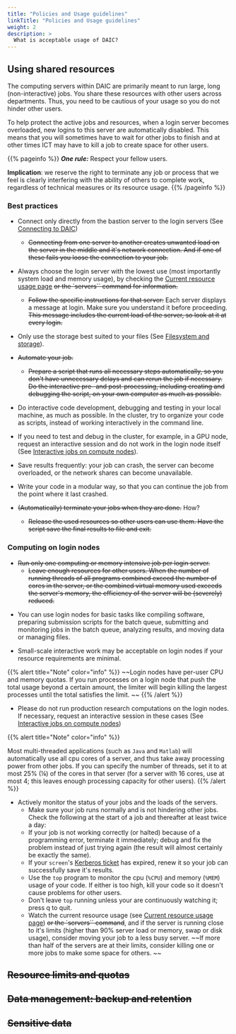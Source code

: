 ```yaml
---
title: "Policies and Usage guidelines"
linkTitle: "Policies and Usage guidelines"
weight: 2
description: >
  What is acceptable usage of DAIC?
---
```



## Using shared resources

The computing servers within DAIC are primarily meant to run large, long (non-interactive) jobs. You share these resources with other users across departments. Thus, you need to be cautious of your usage so you do not hinder other users. 

To help protect the active jobs and resources, when a login server becomes overloaded, new logins to this server are automatically disabled. 
This means that you will sometimes have to wait for other jobs to finish and at other times ICT may have to kill a job to create space for other users.

{{% pageinfo %}}
**_One rule:_** Respect your fellow users.

**Implication**: we reserve the right to terminate any job or process that we feel is clearly interfering with the ability of others to complete work, regardless of technical measures or its resource usage.
{{% /pageinfo %}}

### Best practices

* Connect only directly from the bastion server to the login servers (See [Connecting to DAIC](../connecting/_index.md))

  * ~~Connecting from one server to another creates unwanted load on the server in the middle and it's network connection. And if one of these fails you loose the connection to your job.~~

* Always choose the login server with the lowest use (most importantly system load and memory usage), by checking the [Current resource usage page](https://login.daic.tudelft.nl/) ~~or the `servers`` command for information.~~
  * ~~Follow the specific instructions for that server:~~ Each server displays a message at login. Make sure you understand it before proceeding. ~~This message includes the current load of the server, so look at it at every login.~~

* Only use the storage best suited to your files (See [Filesystem and storage](../filesystem/_index.md)).

* ~~Automate your job.~~
  * ~~Prepare a script that runs all necessary steps automatically, so you don't have unnecessary delays and can rerun the job if necessary. Do the interactive pre- and post-processing, including creating and debugging the script, on your own computer as much as possible.~~

* Do interactive code development, debugging and testing in your local machine, as much as possible. In the cluster, try to organize your code as scripts, instead of working interactively in the command line.

* If you need to test and debug in the cluster, for example, in a GPU node, request an interactive session and do not work in the login node itself (See [Interactive jobs on compute nodes](../job_submissions/_index.md#interactive-jobs-on-compute-nodes)).

* Save results frequently: your job can crash, the server can become overloaded, or the network shares can become unavailable. 

* Write your code in a modular way, so that you can continue the job from the point where it last crashed.

* ~~(Automatically) terminate your jobs when they are done.~~ How?
  * ~~Release the used resources so other users can use them. Have the script save the final results to file and exit.~~


### Computing on login nodes

* ~~Run only one computing or memory intensive job per login server.~~
  * ~~Leave enough resources for other users. When the number of running threads of all programs combined exceed the number of cores in the server, or the combined virtual memory used exceeds the server's memory, the efficiency of the server will be (severely) reduced.~~

- You can use login nodes for basic tasks like compiling software, preparing submission scripts for the batch queue, submitting and monitoring jobs in the batch queue, analyzing results, and moving data or managing files. 

- Small-scale interactive work may  be acceptable on login nodes if your resource requirements are minimal.

{{% alert title="Note" color="info" %}}
~~Login nodes have per-user CPU and memory quotas. If you run processes on a login node that push the total usage beyond a certain amount, the limiter will begin killing the largest processes until the total  satisfies the limit. ~~
{{% /alert %}}



- Please do not run production research computations on the login nodes. If necessary, request an interactive session in these cases (See [Interactive jobs on compute nodes](../job_submissions/_index.md#interactive-jobs-on-compute-nodes)) 

{{% alert title="Note" color="info" %}}

Most multi-threaded applications (such as `Java` and `Matlab`) will automatically use all cpu cores of a server, and thus take away processing power from other jobs. If you can specify the number of threads, set it to at most 25% (¼) of the cores in that server (for a server with 16 cores, use at most 4; this leaves enough processing capacity for other users).
{{% /alert %}}


* Actively monitor the status of your jobs and the loads of the servers.
  * Make sure your job runs normally and is not hindering other jobs. Check the following at the start of a job and thereafter at least twice a day:
  * If your job is not working correctly (or halted) because of a programming error, terminate it immediately; debug and fix the problem instead of just trying again (the result will almost certainly be exactly the same).
  * If your `screen`'s [Kerberos ticket]() has expired, renew it so your job can successfully save it's results.
  * Use the `top` program to monitor the cpu (`%CPU`) and memory (`%MEM`) usage of your code. If either is too high, kill your code so it doesn't cause problems for other users.
  * Don't leave `top` running unless your are continuously watching it; press q to quit.
  * Watch the current resource usage (see [Current resource usage page](https://login.daic.tudelft.nl/)) ~~or the `servers`` command~~, and if the server is running close to it's limits (higher than 90% server load or memory, swap or disk usage), consider moving your job to a less busy server. ~~If more than half of the servers are at their limits, consider killing one or more jobs to make some space for others. ~~



## ~~Resource limits and quotas~~

## ~~Data management: backup and retention~~

## ~~Sensitive data~~

